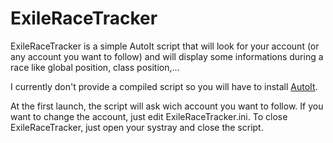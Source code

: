 ExileRaceTracker
================

ExileRaceTracker is a simple AutoIt script that will look for your account (or any account you want to follow) and will display some informations during a race like global position, class position,...

I currently don't provide a compiled script so you will have to install [AutoIt](http://www.autoitscript.com/site/autoit/downloads/).

At the first launch, the script will ask wich account you want to follow. If you want to change the account, just edit ExileRaceTracker.ini.
To close ExileRaceTracker, just open your systray and close the script.

